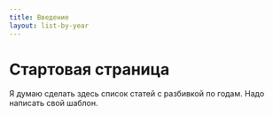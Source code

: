 ```yaml
---
title: Введение
layout: list-by-year
---
```

# Стартовая страница

Я думаю сделать здесь список статей с разбивкой по годам. Надо написать свой шаблон.
